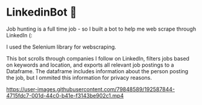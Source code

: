 # LinkedinBot 🤖

Job hunting is a full time job - so I built a bot to help me web scrape through LinkedIn (:

I used the Selenium library for webscraping.

This bot scrolls through companies I follow on LinkedIn, filters jobs based on keywords and location, and exports all relevant job postings to a Dataframe. The dataframe includes information about the person posting the job, but I ommited this information for privacy reasons.



https://user-images.githubusercontent.com/79848589/192587844-4715fdc7-001d-44c0-b41e-f3143be902c1.mp4


